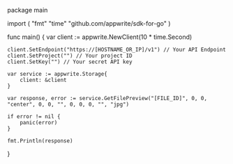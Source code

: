 package main

import (
    "fmt"
    "time"
    "github.com/appwrite/sdk-for-go"
)

func main() {
    var client := appwrite.NewClient(10 * time.Second)

    client.SetEndpoint("https://[HOSTNAME_OR_IP]/v1") // Your API Endpoint
    client.SetProject("") // Your project ID
    client.SetKey("") // Your secret API key

    var service := appwrite.Storage{
        client: &client
    }

    var response, error := service.GetFilePreview("[FILE_ID]", 0, 0, "center", 0, 0, "", 0, 0, 0, "", "jpg")

    if error != nil {
        panic(error)
    }

    fmt.Println(response)
}
